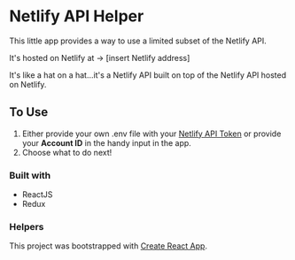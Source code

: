 # Netlify API Helper

This little app provides a way to use a limited subset of the Netlify API.

It's hosted on Netlify at → [insert Netlify address]

It's like a hat on a hat...it's a Netlify API built on top of the Netlify API hosted on Netlify.

## To Use

1. Either provide your own .env file with your [Netlify API Token](https://app.netlify.com/user/applications) or provide your **Account ID** in the handy input in the app.
2. Choose what to do next!

### Built with

- ReactJS
- Redux

### Helpers

This project was bootstrapped with [Create React App](https://github.com/facebook/create-react-app).
